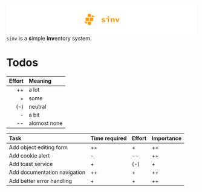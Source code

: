 ![logo][sinv_logo]
<span style="text-align: center;">`sinv` is a **s**imple **inv**entory system.</span>

[sinv_logo]: /docs/sinv_github_header.svg

# Todos

| Effort | Meaning      |
| -----: | :----------- |
|     ++ | a lot        |
|      + | some         |
|    (-) | neutral      |
|      - | a bit        |
|     -- | alomost none |

| Task                                    | Time required | Effort | Importance |
| :-------------------------------------- | :------------ | :----- | :--------- |
| Add object editing form                 | ++            | +      | ++         |
| Add cookie alert                        | -             | --     | ++         |
| Add toast service                       | +             | (-)    | +          |
| Add documentation navigation            | ++            | +      | ++         |
| Add better error handling               | +             | +      | ++         | 
